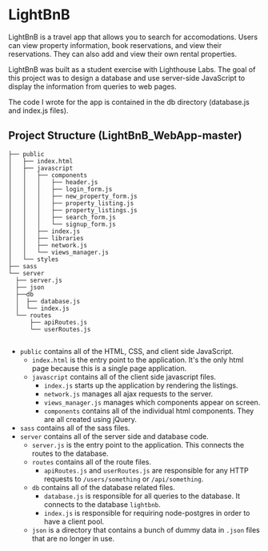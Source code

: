 # LightBnB

LightBnB is a travel app that allows you to search for accomodations. Users can view property information, book reservations, and view their reservations. They can also add and view their own rental properties.

LightBnB was built as a student exercise with Lighthouse Labs. The goal of this project was to design a database and use server-side JavaScript to display the information from queries to web pages.

The code I wrote for the app is contained in the db directory (database.js and index.js files).

## Project Structure (LightBnB_WebApp-master)

```
├── public
│   ├── index.html
│   ├── javascript
│   │   ├── components 
│   │   │   ├── header.js
│   │   │   ├── login_form.js
│   │   │   ├── new_property_form.js
│   │   │   ├── property_listing.js
│   │   │   ├── property_listings.js
│   │   │   ├── search_form.js
│   │   │   └── signup_form.js
│   │   ├── index.js
│   │   ├── libraries
│   │   ├── network.js
│   │   └── views_manager.js
│   └── styles
├── sass
└── server
  ├── server.js
  ├── json
  ├──db
  │  ├── database.js
  │  └── index.js
  └── routes
      ├── apiRoutes.js
      └── userRoutes.js
  
```

* `public` contains all of the HTML, CSS, and client side JavaScript. 
  * `index.html` is the entry point to the application. It's the only html page because this is a single page application.
  * `javascript` contains all of the client side javascript files.
    * `index.js` starts up the application by rendering the listings.
    * `network.js` manages all ajax requests to the server.
    * `views_manager.js` manages which components appear on screen.
    * `components` contains all of the individual html components. They are all created using jQuery.
* `sass` contains all of the sass files. 
* `server` contains all of the server side and database code.
  * `server.js` is the entry point to the application. This connects the routes to the database.
  * `routes` contains all of the route files.
    * `apiRoutes.js` and `userRoutes.js` are responsible for any HTTP requests to `/users/something` or `/api/something`. 
  * `db` contains all of the database related files.
     * `database.js` is responsible for all queries to the database. It connects to the database `lightbnb`.
    * `index.js` is responsible for requiring node-postgres in order to have a client pool.
  * `json` is a directory that contains a bunch of dummy data in `.json` files that are no longer in use.
 